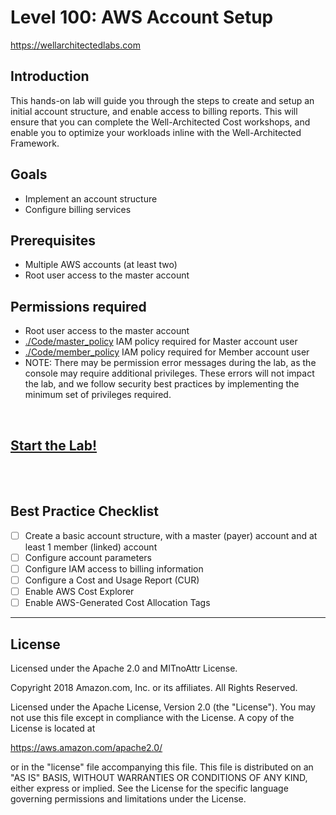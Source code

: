 # Level 100: AWS Account Setup
https://wellarchitectedlabs.com 

## Introduction
 This hands-on lab will guide you through the steps to create and setup an initial account structure, and enable access to billing reports. This will ensure that you can complete the Well-Architected Cost workshops, and enable you to optimize your workloads inline with the Well-Architected Framework.
 

## Goals
- Implement an account structure
- Configure billing services


## Prerequisites
- Multiple AWS accounts (at least two) 
- Root user access to the master account


## Permissions required
- Root user access to the master account
- [./Code/master_policy](./Code/master_policy.md) IAM policy required for Master account user
- [./Code/member_policy](./Code/member_policy.md) IAM policy required for Member account user 
- NOTE: There may be permission error messages during the lab, as the console may require additional privileges. These errors will not impact the lab, and we follow security best practices by implementing the minimum set of privileges required.


<BR>

## [Start the Lab!](Lab_Guide.md)

<BR>
<BR> 


## Best Practice Checklist
- [ ] Create a basic account structure, with a master (payer) account and at least 1 member (linked) account
- [ ] Configure account parameters
- [ ] Configure IAM access to billing information
- [ ] Configure a Cost and Usage Report (CUR)
- [ ] Enable AWS Cost Explorer
- [ ] Enable AWS-Generated Cost Allocation Tags

***

## License
Licensed under the Apache 2.0 and MITnoAttr License.

Copyright 2018 Amazon.com, Inc. or its affiliates. All Rights Reserved.

Licensed under the Apache License, Version 2.0 (the "License"). You may not use this file except in compliance with the License. A copy of the License is located at

https://aws.amazon.com/apache2.0/

or in the "license" file accompanying this file. This file is distributed on an "AS IS" BASIS, WITHOUT WARRANTIES OR CONDITIONS OF ANY KIND, either express or implied. See the License for the specific language governing permissions and limitations under the License.
